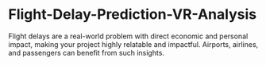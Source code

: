 # Flight-Delay-Prediction-VR-Analysis
Flight delays are a real-world problem with direct economic and personal impact, making your project highly relatable and impactful. Airports, airlines, and passengers can benefit from such insights.
